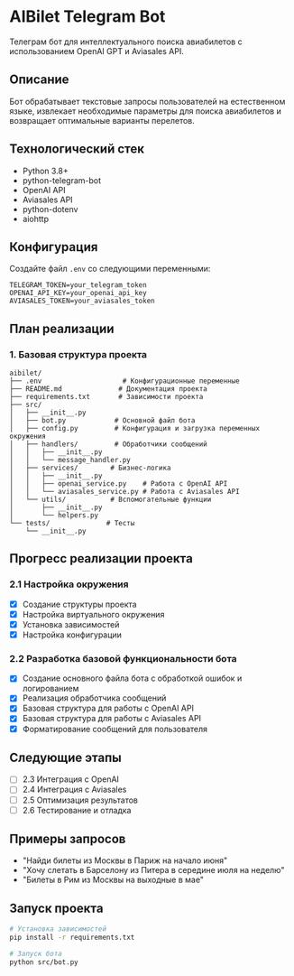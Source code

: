 # AIBilet Telegram Bot

Телеграм бот для интеллектуального поиска авиабилетов с использованием OpenAI GPT и Aviasales API.

## Описание
Бот обрабатывает текстовые запросы пользователей на естественном языке, извлекает необходимые параметры для поиска авиабилетов и возвращает оптимальные варианты перелетов.

## Технологический стек
- Python 3.8+
- python-telegram-bot
- OpenAI API
- Aviasales API
- python-dotenv
- aiohttp

## Конфигурация
Создайте файл `.env` со следующими переменными:
```
TELEGRAM_TOKEN=your_telegram_token
OPENAI_API_KEY=your_openai_api_key
AVIASALES_TOKEN=your_aviasales_token
```

## План реализации

### 1. Базовая структура проекта
```
aibilet/
├── .env                    # Конфигурационные переменные
├── README.md              # Документация проекта
├── requirements.txt       # Зависимости проекта
├── src/
│   ├── __init__.py
│   ├── bot.py            # Основной файл бота
│   ├── config.py         # Конфигурация и загрузка переменных окружения
│   ├── handlers/         # Обработчики сообщений
│   │   ├── __init__.py
│   │   └── message_handler.py
│   ├── services/        # Бизнес-логика
│   │   ├── __init__.py
│   │   ├── openai_service.py    # Работа с OpenAI API
│   │   └── aviasales_service.py # Работа с Aviasales API
│   └── utils/           # Вспомогательные функции
│       ├── __init__.py
│       └── helpers.py
└── tests/              # Тесты
    └── __init__.py
```

## Прогресс реализации проекта

### 2.1 Настройка окружения 
- [x] Создание структуры проекта
- [x] Настройка виртуального окружения
- [x] Установка зависимостей
- [x] Настройка конфигурации

### 2.2 Разработка базовой функциональности бота 
- [x] Создание основного файла бота с обработкой ошибок и логированием
- [x] Реализация обработчика сообщений
- [x] Базовая структура для работы с OpenAI API
- [x] Базовая структура для работы с Aviasales API
- [x] Форматирование сообщений для пользователя

## Следующие этапы
- [ ] 2.3 Интеграция с OpenAI
- [ ] 2.4 Интеграция с Aviasales
- [ ] 2.5 Оптимизация результатов
- [ ] 2.6 Тестирование и отладка

## Примеры запросов
- "Найди билеты из Москвы в Париж на начало июня"
- "Хочу слетать в Барселону из Питера в середине июля на неделю"
- "Билеты в Рим из Москвы на выходные в мае"

## Запуск проекта
```bash
# Установка зависимостей
pip install -r requirements.txt

# Запуск бота
python src/bot.py
```
